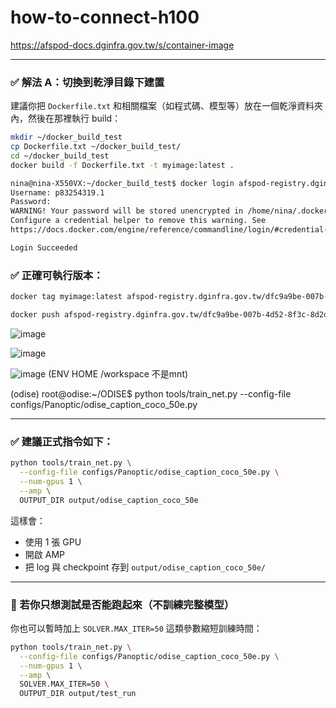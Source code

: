# how-to-connect-h100

https://afspod-docs.dginfra.gov.tw/s/container-image

---

### ✅ 解法 A：切換到乾淨目錄下建置

建議你把 `Dockerfile.txt` 和相關檔案（如程式碼、模型等）放在一個乾淨資料夾內，然後在那裡執行 build：

```bash
mkdir ~/docker_build_test
cp Dockerfile.txt ~/docker_build_test/
cd ~/docker_build_test
docker build -f Dockerfile.txt -t myimage:latest .
```
```bash
nina@nina-X550VX:~/docker_build_test$ docker login afspod-registry.dginfra.gov.tw
Username: p83254319.1
Password: 
WARNING! Your password will be stored unencrypted in /home/nina/.docker/config.json.
Configure a credential helper to remove this warning. See
https://docs.docker.com/engine/reference/commandline/login/#credential-stores

Login Succeeded
```


### ✅ 正確可執行版本：

```bash
docker tag myimage:latest afspod-registry.dginfra.gov.tw/dfc9a9be-007b-4d52-8f3c-8d2d1569eac3/myimage:latest

docker push afspod-registry.dginfra.gov.tw/dfc9a9be-007b-4d52-8f3c-8d2d1569eac3/myimage:latest
```

![image](https://github.com/user-attachments/assets/90c8c378-a2f2-41c1-a12c-7b1b12bdb466)

![image](https://github.com/user-attachments/assets/05c869fd-0346-4137-a0cc-e42f3ed2d9db)

![image](https://github.com/user-attachments/assets/6cf93f72-7c0f-4a8f-b1f6-7a06f0bc2ce4)
(ENV HOME /workspace 不是mnt)


(odise) root@odise:~/ODISE$ python tools/train_net.py --config-file configs/Panoptic/odise_caption_coco_50e.py

---

### ✅ 建議正式指令如下：

```bash
python tools/train_net.py \
  --config-file configs/Panoptic/odise_caption_coco_50e.py \
  --num-gpus 1 \
  --amp \
  OUTPUT_DIR output/odise_caption_coco_50e
```

這樣會：

* 使用 1 張 GPU
* 開啟 AMP
* 把 log 與 checkpoint 存到 `output/odise_caption_coco_50e/`

---

### 🧪 若你只想測試是否能跑起來（不訓練完整模型）

你也可以暫時加上 `SOLVER.MAX_ITER=50` 這類參數縮短訓練時間：

```bash
python tools/train_net.py \
  --config-file configs/Panoptic/odise_caption_coco_50e.py \
  --num-gpus 1 \
  --amp \
  SOLVER.MAX_ITER=50 \
  OUTPUT_DIR output/test_run
```
